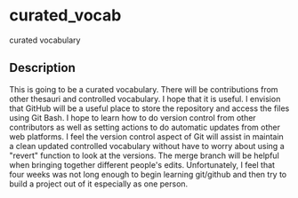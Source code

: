 # curated_vocab
curated vocabulary 
## Description
This is going to be a curated vocabulary. There will be contributions from other thesauri and controlled vocabulary. I hope that it is useful. I envision that GitHub will be a useful place to store the repository and access the files using Git Bash. I hope to learn how to do version control from other contributors as well as setting actions to do automatic updates from other web platforms. I feel the version control aspect of Git will assist in maintain a clean updated controlled vocabulary without have to worry about using a "revert" function to look at the versions. The merge branch will be helpful when bringing together different people's edits. Unfortunately, I feel that four weeks was not long enough to begin learning git/github and then try to build a project out of it especially as one person.
